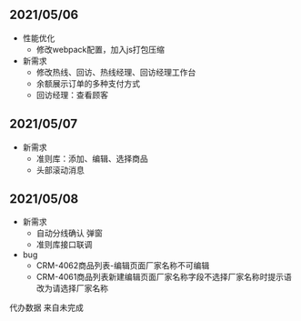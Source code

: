 ## 2021/05/06

- 性能优化
  - 修改webpack配置，加入js打包压缩
- 新需求
  - 修改热线、回访、热线经理、回访经理工作台
  - 余额展示订单的多种支付方式
  - 回访经理：查看顾客

## 2021/05/07

- 新需求
  - 准则库：添加、编辑、选择商品
  - 头部滚动消息

## 2021/05/08

- 新需求
  - 自动分线确认  弹窗
  - 准则库接口联调
- bug
  - CRM-4062商品列表-编辑页面厂家名称不可编辑
  -  CRM-4061商品列表新建编辑页面厂家名称字段不选择厂家名称时提示语改为请选择厂家名称





代办数据   来自未完成